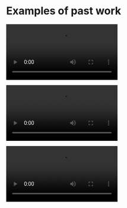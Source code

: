 # Examples of past work

<video src="/posts/media/2023-12-02 18-52-57.mov" controls></video>

<video src="/posts/media/2023-12-05 18-13-19.mov" controls></video>

<video src="/posts/media/Muda.mp4" controls></video>